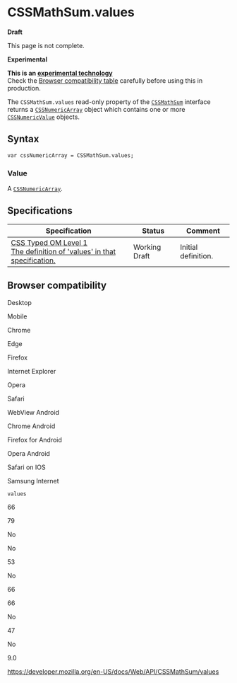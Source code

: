 # CSSMathSum.values

**Draft**

This page is not complete.

**Experimental**

**This is an [experimental technology](https://developer.mozilla.org/en-US/docs/MDN/Guidelines/Conventions_definitions#experimental)**  
Check the [Browser compatibility table](#browser_compatibility) carefully before using this in production.

The `CSSMathSum.values` read-only property of the [`CSSMathSum`](../cssmathsum) interface returns a [`CSSNumericArray`](../cssnumericarray) object which contains one or more [`CSSNumericValue`](../cssnumericvalue) objects.

## Syntax

    var cssNumericArray = CSSMathSum.values;

### Value

A [`CSSNumericArray`](../cssnumericarray).

## Specifications

<table><thead><tr class="header"><th>Specification</th><th>Status</th><th>Comment</th></tr></thead><tbody><tr class="odd"><td><a href="https://drafts.css-houdini.org/css-typed-om-1/#dom-cssmathsum-values">CSS Typed OM Level 1<br />
<span class="small">The definition of 'values' in that specification.</span></a></td><td><span class="spec-wd">Working Draft</span></td><td>Initial definition.</td></tr></tbody></table>

## Browser compatibility

Desktop

Mobile

Chrome

Edge

Firefox

Internet Explorer

Opera

Safari

WebView Android

Chrome Android

Firefox for Android

Opera Android

Safari on IOS

Samsung Internet

`values`

66

79

No

No

53

No

66

66

No

47

No

9.0

<a href="https://developer.mozilla.org/en-US/docs/Web/API/CSSMathSum/values" class="_attribution-link">https://developer.mozilla.org/en-US/docs/Web/API/CSSMathSum/values</a>

